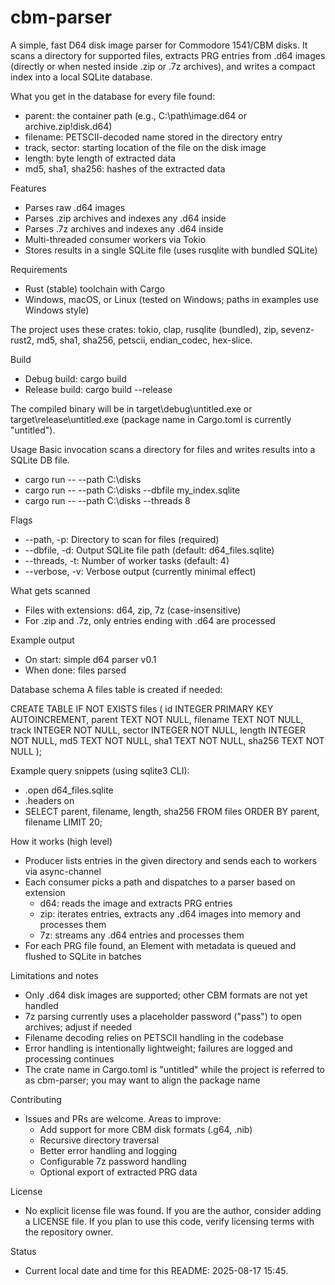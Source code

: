 # cbm-parser

A simple, fast D64 disk image parser for Commodore 1541/CBM disks. It scans a directory for supported files, extracts PRG entries from .d64 images (directly or when nested inside .zip or .7z archives), and writes a compact index into a local SQLite database.

What you get in the database for every file found:
- parent: the container path (e.g., C:\path\image.d64 or archive.zip!disk.d64)
- filename: PETSCII-decoded name stored in the directory entry
- track, sector: starting location of the file on the disk image
- length: byte length of extracted data
- md5, sha1, sha256: hashes of the extracted data


Features
- Parses raw .d64 images
- Parses .zip archives and indexes any .d64 inside
- Parses .7z archives and indexes any .d64 inside
- Multi-threaded consumer workers via Tokio
- Stores results in a single SQLite file (uses rusqlite with bundled SQLite)


Requirements
- Rust (stable) toolchain with Cargo
- Windows, macOS, or Linux (tested on Windows; paths in examples use Windows style)

The project uses these crates: tokio, clap, rusqlite (bundled), zip, sevenz-rust2, md5, sha1, sha256, petscii, endian_codec, hex-slice.


Build
- Debug build: cargo build
- Release build: cargo build --release

The compiled binary will be in target\debug\untitled.exe or target\release\untitled.exe (package name in Cargo.toml is currently "untitled").


Usage
Basic invocation scans a directory for files and writes results into a SQLite DB file.

- cargo run -- --path C:\disks
- cargo run -- --path C:\disks --dbfile my_index.sqlite
- cargo run -- --path C:\disks --threads 8

Flags
- --path, -p: Directory to scan for files (required)
- --dbfile, -d: Output SQLite file path (default: d64_files.sqlite)
- --threads, -t: Number of worker tasks (default: 4)
- --verbose, -v: Verbose output (currently minimal effect)

What gets scanned
- Files with extensions: d64, zip, 7z (case-insensitive)
- For .zip and .7z, only entries ending with .d64 are processed

Example output
- On start: simple d64 parser v0.1
- When done: <N> files parsed


Database schema
A files table is created if needed:

CREATE TABLE IF NOT EXISTS files (
  id INTEGER PRIMARY KEY AUTOINCREMENT,
  parent TEXT NOT NULL,
  filename TEXT NOT NULL,
  track INTEGER NOT NULL,
  sector INTEGER NOT NULL,
  length INTEGER NOT NULL,
  md5 TEXT NOT NULL,
  sha1 TEXT NOT NULL,
  sha256 TEXT NOT NULL
);

Example query snippets (using sqlite3 CLI):
- .open d64_files.sqlite
- .headers on
- SELECT parent, filename, length, sha256 FROM files ORDER BY parent, filename LIMIT 20;


How it works (high level)
- Producer lists entries in the given directory and sends each to workers via async-channel
- Each consumer picks a path and dispatches to a parser based on extension
  - d64: reads the image and extracts PRG entries
  - zip: iterates entries, extracts any .d64 images into memory and processes them
  - 7z: streams any .d64 entries and processes them
- For each PRG file found, an Element with metadata is queued and flushed to SQLite in batches


Limitations and notes
- Only .d64 disk images are supported; other CBM formats are not yet handled
- 7z parsing currently uses a placeholder password ("pass") to open archives; adjust if needed
- Filename decoding relies on PETSCII handling in the codebase
- Error handling is intentionally lightweight; failures are logged and processing continues
- The crate name in Cargo.toml is "untitled" while the project is referred to as cbm-parser; you may want to align the package name


Contributing
- Issues and PRs are welcome. Areas to improve:
  - Add support for more CBM disk formats (.g64, .nib)
  - Recursive directory traversal
  - Better error handling and logging
  - Configurable 7z password handling
  - Optional export of extracted PRG data


License
- No explicit license file was found. If you are the author, consider adding a LICENSE file. If you plan to use this code, verify licensing terms with the repository owner.


Status
- Current local date and time for this README: 2025-08-17 15:45.